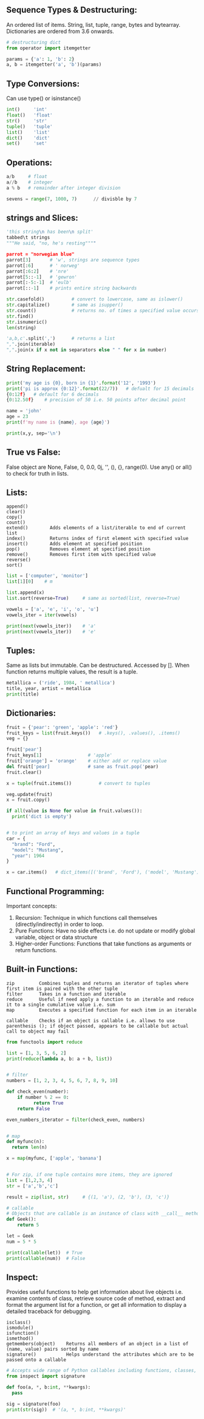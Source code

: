 ## Sequence Types & Destructuring:
An ordered list of items. String, list, tuple, range, bytes and bytearray. Dictionaries are ordered from 3.6 onwards.

```py
# destructuring dict 
from operator import itemgetter

params = {'a': 1, 'b': 2}
a, b = itemgetter('a', 'b')(params)
```

## Type Conversions:
Can use type() or isinstance()
```python
int()     'int'
float()   'float'
str()     'str'
tuple()   'tuple'
list()    'list'
dict()    'dict'
set()     'set'
```

## Operations:
```python
a/b     # float
a//b    # integer
a % b   # remainder after integer division

sevens = range(7, 1000, 7)      // divisble by 7
```

## strings and Slices:
```python
'this string\n has been\n split'
tabbed\t strings
"""He said, "no, he's resting""""

parrot = "norwegian blue"
parrot[3]       # 'w', strings are sequence types
parrot[:6]      # ' norweg' 
parrot[:6:2]    # 'nre'
parrot[5::-1]   # 'gewron' 
parrot[:-5:-1]  # 'eulb'
parrot[::-1]    # prints entire string backwards

str.casefold()          # convert to lowercase, same as islower()
str.capitalize()        # same as isupper() 
str.count()             # returns no. of times a specified value occurs in string
str.find()
str.isnumeric()
len(string)

'a,b,c'.split(',')      # returns a list
",".join(iterable)
",".join(x if x not in separators else " " for x in number)
```

## String Replacement:
```python
print('my age is {0}, born in {1}'.format('12', '1993')
print('pi is approx {0:12}'.format(22/7))   # defualt for 15 decimals
{0:12f}   # default for 6 decimals
{0:12.50f}    # precision of 50 i.e. 50 points after decimal point

name = 'john'
age = 23
print(f'my name is {name}, age {age}')

print(x,y, sep='\n')
```

## True vs False:
False object are None, False, 0, 0.0, 0j, '', (), {}, range(0). Use any() or all() to check for truth in lists.

## Lists:
```
append()
clear()
copy()
count()
extend()        Adds elements of a list/iterable to end of current list
index()         Returns index of first element with specified value
insert()        Adds element at specified position
pop()           Removes element at specified position
remove()        Removes first item with specified value
reverse()
sort()
```
```python
list = ['computer', 'monitor']
list[1][0]    # m

list.append(x)
list.sort(reverse=True)     # same as sorted(list, reverse=True)

vowels = ['a', 'e', 'i', 'o', 'u']
vowels_iter = iter(vowels)

print(next(vowels_iter))    # 'a'
print(next(vowels_iter))    # 'e'

```

## Tuples:
Same as lists but immutable. Can be destructured. Accessed by []. When function returns multiple values, the result is a tuple.

```python
metallica = ('ride', 1984, ' metallica')
title, year, artist = metallica
print(title)
```

## Dictionaries:
```python
fruit = {'pear': 'green', 'apple': 'red'}
fruit_keys = list(fruit.keys())   # .keys(), .values(), .items()
veg = {}

fruit['pear']
fruit_keys[1]                 # 'apple'
fruit['orange'] = 'orange'    # either add or replace value
del fruit['pear]              # sane as fruit.pop('pear)
fruit.clear()

x = tuple(fruit.items())          # convert to tuples

veg.update(fruit)
x = fruit.copy()

if all(value is None for value in fruit.values()):
  print('dict is empty')


# to print an array of keys and values in a tuple 
car = {
  "brand": "Ford",
  "model": "Mustang",
  "year": 1964
}

x = car.items()   # dict_items([('brand', 'Ford'), ('model', 'Mustang'), ('year', 1964)])

```

## Functional Programming:
Important concepts:
1) Recursion: Technique in which functions call themselves (directly/indirectly) in order to loop.
2) Pure Functions: Have no side effects i.e. do not update or modify global variable, object or data structure
3) Higher-order Functions: Functions that take functions as arguments or return functions.

## Built-in Functions:
```
zip         Combines tuples and returns an iterator of tuples where first item is paired with the other tuple
filter      Takes in a function and iterable
reduce      Useful if need apply a function to an iterable and reduce it to a single cumulative value i.e. sum
map         Executes a specified function for each item in an iterable

callable    Checks if an object is callable i.e. allows to use parenthesis (); if object passed, appears to be callable but actual call to object may fail
```

```python
from functools import reduce

list = [1, 3, 5, 6, 2]
print(reduce(lambda a, b: a + b, list))


# filter
numbers = [1, 2, 3, 4, 5, 6, 7, 8, 9, 10]

def check_even(number):
    if number % 2 == 0:
          return True  
    return False

even_numbers_iterator = filter(check_even, numbers)


# map
def myfunc(n):
  return len(n)

x = map(myfunc, ['apple', 'banana']


# For zip, if one tuple contains more items, they are ignored
list = [1,2,3, 4]
str = ['a','b','c']

result = zip(list, str)     # {(1, 'a'), (2, 'b'), (3, 'c')}

# callable
# Objects that are callable is an instance of class with __call__ method
def Geek():
    return 5

let = Geek
num = 5 * 5

print(callable(let))  # True
print(callable(num))  # False
```

## Inspect:
Provides useful functions to help get information about live objects i.e. examine contents of class, retrieve source code of method, extract and format the argument list for a function, or get all information to display a detailed traceback for debugging.

```
isclass()
ismodule()
isfunction()
ismethod()
getmembers(object)    Returns all members of an object in a list of (name, value) pairs sorted by name
signature()           Helps understand the attributes which are to be passed onto a callable
```

```py
# Accepts wide range of Python callables including functions, classes, partial objects
from inspect import signature

def foo(a, *, b:int, **kwargs):
  pass

sig = signature(foo)
print(str(sig))  # '(a, *, b:int, **kwargs)'
```





